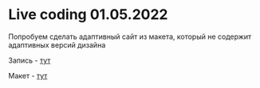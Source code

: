 # Live coding 01.05.2022

Попробуем сделать адаптивный сайт из макета, который не содержит адаптивных версий дизайна

Запись - [тут](https://disk.yandex.ru/d/sXuQuuEXgPH9HA)

Макет - [тут](https://www.figma.com/file/99VWS9wLtcNpWYAvWWbNwo/Hunger---Website-Template?node-id=0%3A1)
